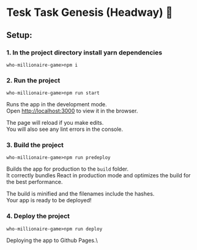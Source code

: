 # Tesk Task Genesis (Headway) 👾

## Setup:
### 1. In the project directory install yarn dependencies
``` 
who-millionaire-game>npm i
```
### 2. Run the project
``` 
who-millionaire-game>npm run start
```
Runs the app in the development mode.\
Open [http://localhost:3000](http://localhost:3000) to view it in the browser.

The page will reload if you make edits.\
You will also see any lint errors in the console.


### 3. Build the project
``` 
who-millionaire-game>npm run predeploy
```
Builds the app for production to the `build` folder.\
It correctly bundles React in production mode and optimizes the build for the best performance.

The build is minified and the filenames include the hashes.\
Your app is ready to be deployed!

### 4. Deploy the project
``` 
who-millionaire-game>npm run deploy
```
Deploying the app to Github Pages.\
